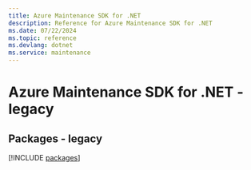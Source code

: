 ```yaml
---
title: Azure Maintenance SDK for .NET
description: Reference for Azure Maintenance SDK for .NET
ms.date: 07/22/2024
ms.topic: reference
ms.devlang: dotnet
ms.service: maintenance
---
```

# Azure Maintenance SDK for .NET - legacy
## Packages - legacy
[!INCLUDE [packages](maintenance-index.md)]